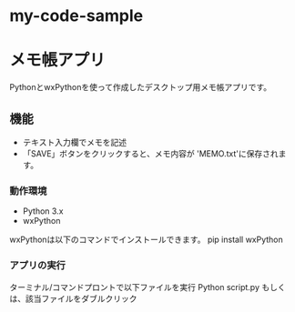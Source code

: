# my-code-sample

# メモ帳アプリ
PythonとwxPythonを使って作成したデスクトップ用メモ帳アプリです。

## 機能
- テキスト入力欄でメモを記述
- 「SAVE」ボタンをクリックすると、メモ内容が 'MEMO.txt'に保存されます。

### 動作環境
- Python 3.x
- wxPython

wxPythonは以下のコマンドでインストールできます。
pip install wxPython

### アプリの実行
ターミナル/コマンドプロントで以下ファイルを実行
 Python script.py
もしくは、該当ファイルをダブルクリック
